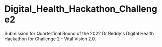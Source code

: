 # Digital_Health_Hackathon_Challenge2
Submission for Quarterfinal Round of the 2022 Dr Reddy's Digital Health Hackathon for Challenge 2 - Vital Vision 2.0.
